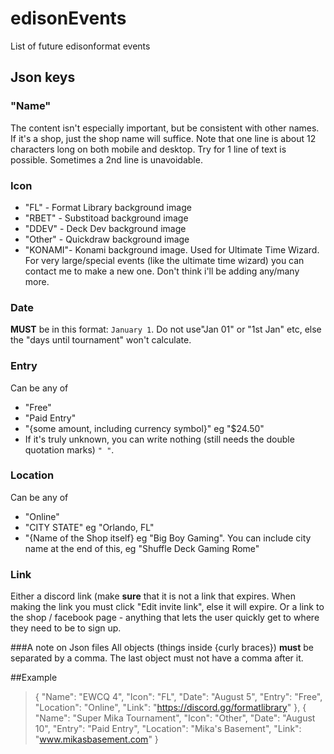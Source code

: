 # edisonEvents
List of future edisonformat events


## Json keys

### "Name"
The content isn't especially important, but be consistent with other names.
If it's a shop, just the shop name will suffice.
Note that one line is about 12 characters long on both mobile and desktop. 
Try for 1 line of text is possible. Sometimes a 2nd line is unavoidable.

### Icon
- "FL"    - Format Library background image
- "RBET"  - Substitoad background image
- "DDEV"  - Deck Dev background image
- "Other" - Quickdraw background image
- "KONAMI"- Konami background image. Used for Ultimate Time Wizard. 
For very large/special events (like the ultimate time wizard) you can contact me to make a new one.
Don't think i'll be adding any/many more.

### Date
**MUST** be in this format: `January 1`. 
Do not use"Jan 01" or "1st Jan" etc, else the "days until tournament" won't calculate.

### Entry
Can be any of
- "Free"
- "Paid Entry"
- "{some amount, including currency symbol}" eg "$24.50"
- If it's truly unknown, you can write nothing (still needs the double quotation marks) `" "`.

### Location
Can be any of
- "Online"
- "CITY STATE"   eg "Orlando, FL"
- "{Name of the Shop itself} eg "Big Boy Gaming". You can include city name at the end of this, eg "Shuffle Deck Gaming Rome"

### Link
Either a discord link (make __sure__ that it is not a link that expires. When making the link you must click "Edit invite link", else it will expire.
Or a link to the shop / facebook page - anything that lets the user quickly get to where they need to be to sign up.

###A note on Json files
All objects (things inside {curly braces}) **must** be separated by a comma. 
The last object must not have a comma after it.

##Example
> {
> "Name":     "EWCQ 4",
> "Icon":     "FL",
> "Date":     "August 5",
> "Entry":    "Free",
> "Location": "Online",
> "Link":     "https://discord.gg/formatlibrary"
> },
> {
> "Name":     "Super Mika Tournament",
> "Icon":     "Other",
> "Date":     "August 10",
> "Entry":    "Paid Entry",
> "Location": "Mika's Basement",
> "Link":     "www.mikasbasement.com"
> }

